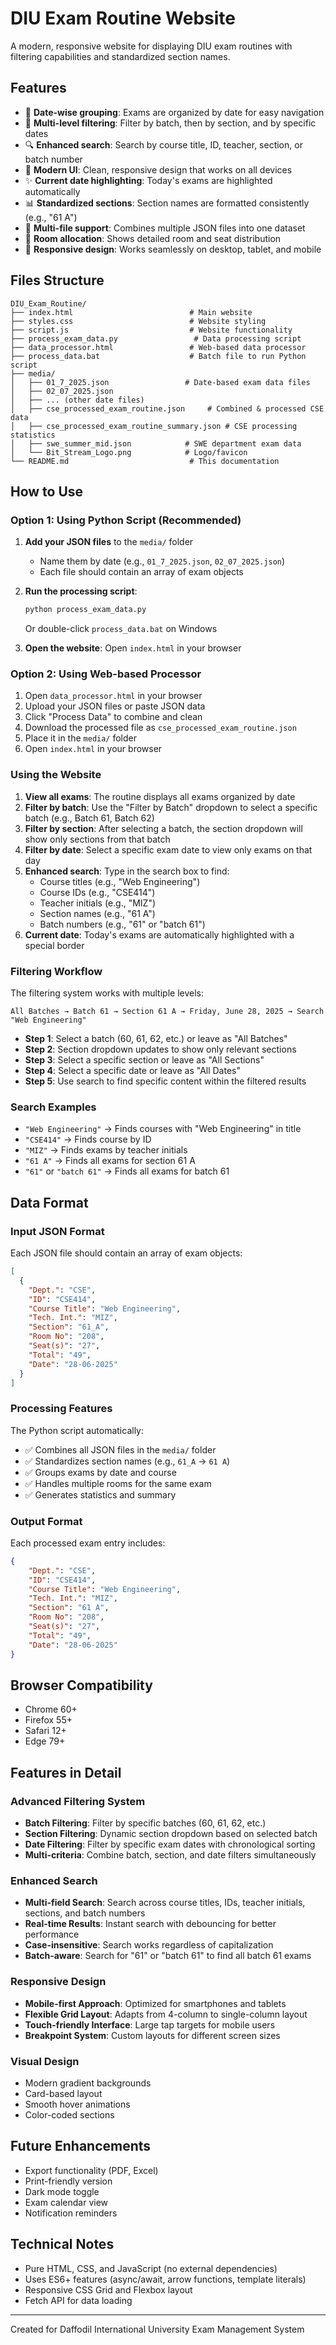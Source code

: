 # DIU Exam Routine Website

A modern, responsive website for displaying DIU exam routines with filtering capabilities and standardized section names.

## Features

- 📅 **Date-wise grouping**: Exams are organized by date for easy navigation
- 🎯 **Multi-level filtering**: Filter by batch, then by section, and by specific dates
- 🔍 **Enhanced search**: Search by course title, ID, teacher, section, or batch number
- 🎨 **Modern UI**: Clean, responsive design that works on all devices
- ✨ **Current date highlighting**: Today's exams are highlighted automatically
- 📊 **Standardized sections**: Section names are formatted consistently (e.g., "61 A")
- 🔄 **Multi-file support**: Combines multiple JSON files into one dataset
- 🏢 **Room allocation**: Shows detailed room and seat distribution
- 📱 **Responsive design**: Works seamlessly on desktop, tablet, and mobile

## Files Structure

```
DIU_Exam_Routine/
├── index.html                          # Main website
├── styles.css                          # Website styling
├── script.js                           # Website functionality
├── process_exam_data.py                 # Data processing script
├── data_processor.html                 # Web-based data processor
├── process_data.bat                    # Batch file to run Python script
├── media/
│   ├── 01_7_2025.json                 # Date-based exam data files
│   ├── 02_07_2025.json
│   ├── ... (other date files)
│   ├── cse_processed_exam_routine.json     # Combined & processed CSE data
│   ├── cse_processed_exam_routine_summary.json # CSE processing statistics
│   ├── swe_summer_mid.json            # SWE department exam data
│   └── Bit_Stream_Logo.png            # Logo/favicon
└── README.md                           # This documentation
```

## How to Use

### Option 1: Using Python Script (Recommended)

1. **Add your JSON files** to the `media/` folder
   - Name them by date (e.g., `01_7_2025.json`, `02_07_2025.json`)
   - Each file should contain an array of exam objects

2. **Run the processing script**:
   ```bash
   python process_exam_data.py
   ```
   Or double-click `process_data.bat` on Windows

3. **Open the website**: Open `index.html` in your browser

### Option 2: Using Web-based Processor

1. Open `data_processor.html` in your browser
2. Upload your JSON files or paste JSON data
3. Click "Process Data" to combine and clean
4. Download the processed file as `cse_processed_exam_routine.json`
5. Place it in the `media/` folder
6. Open `index.html` in your browser

### Using the Website

1. **View all exams**: The routine displays all exams organized by date
2. **Filter by batch**: Use the "Filter by Batch" dropdown to select a specific batch (e.g., Batch 61, Batch 62)
3. **Filter by section**: After selecting a batch, the section dropdown will show only sections from that batch
4. **Filter by date**: Select a specific exam date to view only exams on that day
5. **Enhanced search**: Type in the search box to find:
   - Course titles (e.g., "Web Engineering")
   - Course IDs (e.g., "CSE414")
   - Teacher initials (e.g., "MIZ")
   - Section names (e.g., "61 A")
   - Batch numbers (e.g., "61" or "batch 61")
6. **Current date**: Today's exams are automatically highlighted with a special border

### Filtering Workflow

The filtering system works with multiple levels:
```
All Batches → Batch 61 → Section 61 A → Friday, June 28, 2025 → Search "Web Engineering"
```

- **Step 1**: Select a batch (60, 61, 62, etc.) or leave as "All Batches"
- **Step 2**: Section dropdown updates to show only relevant sections
- **Step 3**: Select a specific section or leave as "All Sections"
- **Step 4**: Select a specific date or leave as "All Dates"
- **Step 5**: Use search to find specific content within the filtered results

### Search Examples

- `"Web Engineering"` → Finds courses with "Web Engineering" in title
- `"CSE414"` → Finds course by ID
- `"MIZ"` → Finds exams by teacher initials
- `"61 A"` → Finds all exams for section 61 A
- `"61"` or `"batch 61"` → Finds all exams for batch 61

## Data Format

### Input JSON Format
Each JSON file should contain an array of exam objects:

```json
[
  {
    "Dept.": "CSE",
    "ID": "CSE414",
    "Course Title": "Web Engineering",
    "Tech. Int.": "MIZ", 
    "Section": "61_A",
    "Room No": "208",
    "Seat(s)": "27",
    "Total": "49",
    "Date": "28-06-2025"
  }
]
```

### Processing Features

The Python script automatically:
- ✅ Combines all JSON files in the `media/` folder
- ✅ Standardizes section names (e.g., `61_A` → `61 A`)
- ✅ Groups exams by date and course
- ✅ Handles multiple rooms for the same exam
- ✅ Generates statistics and summary

### Output Format

Each processed exam entry includes:

```json
{
    "Dept.": "CSE",
    "ID": "CSE414",
    "Course Title": "Web Engineering",
    "Tech. Int.": "MIZ",
    "Section": "61 A",
    "Room No": "208",
    "Seat(s)": "27",
    "Total": "49",
    "Date": "28-06-2025"
}
```

## Browser Compatibility

- Chrome 60+
- Firefox 55+
- Safari 12+
- Edge 79+

## Features in Detail

### Advanced Filtering System
- **Batch Filtering**: Filter by specific batches (60, 61, 62, etc.)
- **Section Filtering**: Dynamic section dropdown based on selected batch
- **Date Filtering**: Filter by specific exam dates with chronological sorting
- **Multi-criteria**: Combine batch, section, and date filters simultaneously

### Enhanced Search
- **Multi-field Search**: Search across course titles, IDs, teacher initials, sections, and batch numbers
- **Real-time Results**: Instant search with debouncing for better performance
- **Case-insensitive**: Search works regardless of capitalization
- **Batch-aware**: Search for "61" or "batch 61" to find all batch 61 exams

### Responsive Design
- **Mobile-first Approach**: Optimized for smartphones and tablets
- **Flexible Grid Layout**: Adapts from 4-column to single-column layout
- **Touch-friendly Interface**: Large tap targets for mobile users
- **Breakpoint System**: Custom layouts for different screen sizes

### Visual Design
- Modern gradient backgrounds
- Card-based layout
- Smooth hover animations
- Color-coded sections

## Future Enhancements

- Export functionality (PDF, Excel)
- Print-friendly version
- Dark mode toggle
- Exam calendar view
- Notification reminders

## Technical Notes

- Pure HTML, CSS, and JavaScript (no external dependencies)
- Uses ES6+ features (async/await, arrow functions, template literals)
- Responsive CSS Grid and Flexbox layout
- Fetch API for data loading

---

Created for Daffodil International University Exam Management System
